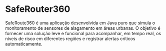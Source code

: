 # SafeRouter360
SafeRoute360 é uma aplicação desenvolvida em Java puro que simula o monitoramento de sensores de alagamento em áreas urbanas. O objetivo é fornecer uma solução leve e funcional para acompanhar, em tempo real, os níveis de risco em diferentes regiões e registrar alertas críticos automaticamente.
